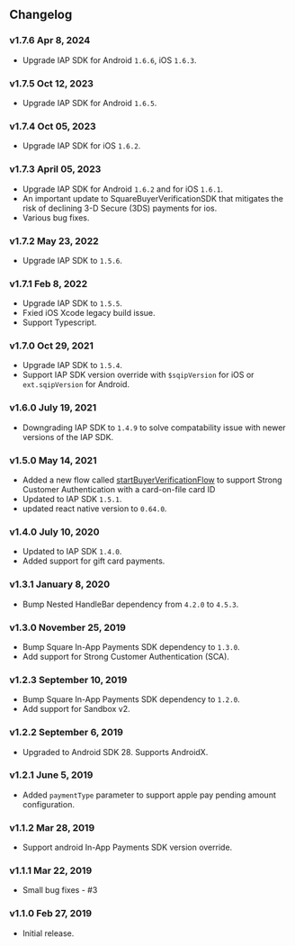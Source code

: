 ## Changelog

### v1.7.6 Apr 8, 2024

* Upgrade IAP SDK for Android `1.6.6`, iOS `1.6.3`.

### v1.7.5 Oct 12, 2023

* Upgrade IAP SDK for Android `1.6.5`.

### v1.7.4 Oct 05, 2023

* Upgrade IAP SDK for iOS `1.6.2`.

### v1.7.3 April 05, 2023

* Upgrade IAP SDK for Android `1.6.2` and for iOS `1.6.1`.
* An important update to SquareBuyerVerificationSDK that mitigates the risk of declining 3-D Secure (3DS) payments for ios.
* Various bug fixes.

### v1.7.2 May 23, 2022

* Upgrade IAP SDK to `1.5.6`.

### v1.7.1 Feb 8, 2022

* Upgrade IAP SDK to `1.5.5`.
* Fxied iOS Xcode legacy build issue.
* Support Typescript.

### v1.7.0 Oct 29, 2021

* Upgrade IAP SDK to `1.5.4`. 
* Support IAP SDK version override with `$sqipVersion` for iOS or `ext.sqipVersion` for Android.

### v1.6.0 July 19, 2021

* Downgrading IAP SDK to `1.4.9` to solve compatability issue with newer versions of the IAP SDK.

### v1.5.0 May 14, 2021

* Added a new flow called [startBuyerVerificationFlow](docs/reference.md#startbuyerverificationflow) to support Strong Customer Authentication with a card-on-file card ID
* Updated to IAP SDK `1.5.1`.
* updated react native version to `0.64.0`.

### v1.4.0 July 10, 2020

* Updated to IAP SDK `1.4.0`.
* Added support for gift card payments.

### v1.3.1 January 8, 2020

* Bump Nested HandleBar dependency from `4.2.0` to `4.5.3`.

### v1.3.0 November 25, 2019

* Bump Square In-App Payments SDK dependency to `1.3.0`.
* Add support for Strong Customer Authentication (SCA).

### v1.2.3 September 10, 2019

* Bump Square In-App Payments SDK dependency to `1.2.0`.
* Add support for Sandbox v2.

### v1.2.2 September 6, 2019

* Upgraded to Android SDK 28. Supports AndroidX.

### v1.2.1 June 5, 2019

* Added `paymentType` parameter to support apple pay pending amount configuration.

### v1.1.2 Mar 28, 2019

* Support android In-App Payments SDK version override.

### v1.1.1 Mar 22, 2019

* Small bug fixes - #3

### v1.1.0 Feb 27, 2019

* Initial release.
